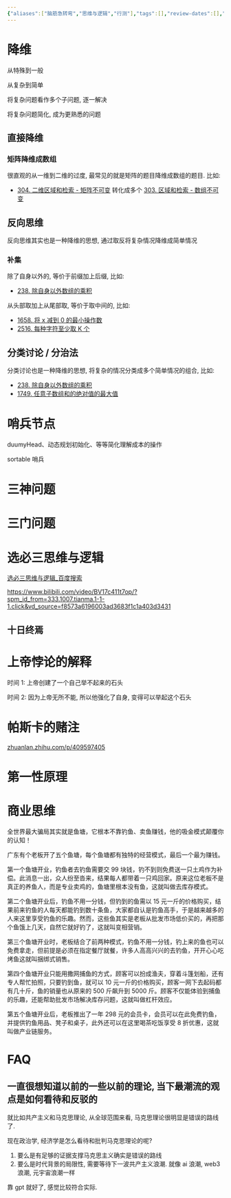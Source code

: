```yaml
---
{"aliases":["脑筋急转弯","思维与逻辑","行测"],"tags":[],"review-dates":[],"dg-publish":true,"date-created":"2023-08-09-Wed, 9:36:09 am","date-modified":"2024-06-23-Sun, 7:00:22 pm","permalink":"/skill/brainteasers/","dgPassFrontmatter":true}
---
```



# 降维

从特殊到一般

从复杂到简单

将复杂问题看作多个子问题, 逐一解决

将复杂问题简化, 成为更熟悉的问题

## 直接降维

### 矩阵降维成数组

很直观的从一维到二维的过度, 最常见的就是矩阵的题目降维成数组的题目. 比如:

+ [304. 二维区域和检索 - 矩阵不可变](../programming/basic/leetcode/304.%20二维区域和检索%20-%20矩阵不可变.md) 转化成多个 [303. 区域和检索 - 数组不可变](../programming/basic/leetcode/303.%20区域和检索%20-%20数组不可变.md)

## 反向思维

反向思维其实也是一种降维的思想, 通过取反将复杂情况降维成简单情况

### 补集

除了自身以外的, 等价于前缀加上后缀, 比如:

+ [238. 除自身以外数组的乘积](../programming/basic/leetcode/238.%20除自身以外数组的乘积.md)

从头部取加上从尾部取, 等价于取中间的, 比如:

+ [1658. 将 x 减到 0 的最小操作数](../programming/basic/leetcode/1658.%20将%20x%20减到%200%20的最小操作数.md)
+ [2516. 每种字符至少取 K 个](../programming/basic/leetcode/2516.%20每种字符至少取%20K%20个.md)

## 分类讨论 / 分治法

分类讨论也是一种降维的思想, 将复杂的情况分类成多个简单情况的组合, 比如:

+ [238. 除自身以外数组的乘积](../programming/basic/leetcode/238.%20除自身以外数组的乘积.md)
+ [1749. 任意子数组和的绝对值的最大值](../programming/basic/leetcode/1749.%20任意子数组和的绝对值的最大值.md)

# 哨兵节点

duumyHead、动态规划初始化、等等简化理解成本的操作

sortable 哨兵

# 三神问题

# 三门问题

# 选必三思维与逻辑

[选必三思维与逻辑\_百度搜索](https://www.baidu.com/s?tn=15007414_9_dg&ie=utf-8&wd=%E9%80%89%E5%BF%85%E4%B8%89%E6%80%9D%E7%BB%B4%E4%B8%8E%E9%80%BB%E8%BE%91)

https://www.bilibili.com/video/BV17c411t7op/?spm_id_from=333.1007.tianma.1-1-1.click&vd_source=f8573a6196003ad3683f1c1a403d3431

## 十日终焉

# 上帝悖论的解释

时间 1: 上帝创建了一个自己举不起来的石头

时间 2: 因为上帝无所不能, 所以他强化了自身, 变得可以举起这个石头

# 帕斯卡的赌注

[zhuanlan.zhihu.com/p/409597405](https://zhuanlan.zhihu.com/p/409597405)

# 第一性原理

# 商业思维

全世界最大骗局其实就是鱼塘，它根本不靠钓鱼、卖鱼赚钱，他的吸金模式颠覆你的认知！

广东有个老板开了五个鱼塘，每个鱼塘都有独特的经营模式，最后一个最为赚钱。

第一个鱼塘开业，钓鱼者去钓鱼需要交 99 块钱，钓不到则免费送一只土鸡作为补偿。此消息一出，众人纷至沓来，结果每人都带着一只鸡回家。原来这位老板不是真正的养鱼人，而是专业卖鸡的，鱼塘里根本没有鱼，这就叫做去库存模式。

第二个鱼塘开业后，钓鱼不用一分钱，但钓到的鱼需以 15 元一斤的价格购买，结果前来钓鱼的人每天都能钓到数十条鱼，大家都自认是钓鱼高手，于是越来越多的人来这里享受钓鱼的乐趣。然而，这些鱼其实是老板从批发市场低价买的，再把那个鱼饿上几天，自然它就好钓了，这就叫变相营销。

第三个鱼塘开业时，老板结合了前两种模式，钓鱼不用一分钱，钓上来的鱼也可以免费拿走，但前提是必须在指定餐厅就餐，许多人高高兴兴的去钓鱼，开开心心吃烤鱼这就叫捆绑式销售。

第四个鱼塘开业只能用撒网捕鱼的方式，顾客可以扮成渔夫，穿着斗篷划船，还有专人帮忙拍照，只要钓到鱼，就可以 10 元一斤的价格购买，顾客一网下去起码都有几十斤，鱼的销量也从原来的 500 斤飙升到 5000 斤。顾客不仅能体验到捕鱼的乐趣，还能帮助批发市场解决库存问题，这就叫做杠杆效应。

第五个鱼塘开业后，老板推出了一年 298 元的会员卡，会员可以在此免费钓鱼，并提供钓鱼用品、凳子和桌子，此外还可以在这里喝茶吃饭享受 8 折优惠，这就叫做产业链服务。

# FAQ

## 一直很想知道以前的一些以前的理论, 当下最潮流的观点是如何看待和反驳的

就比如共产主义和马克思理论, 从全球范围来看, 马克思理论很明显是错误的路线了.

现在政治学, 经济学是怎么看待和批判马克思理论的呢?

1. 要么是有足够的证据支撑马克思主义确实是错误的路线
2. 要么是时代背景的局限性, 需要等待下一波共产主义浪潮. 就像 ai 浪潮, web3 浪潮, 元宇宙浪潮一样

靠 gpt 就好了, 感觉比较符合实际.

